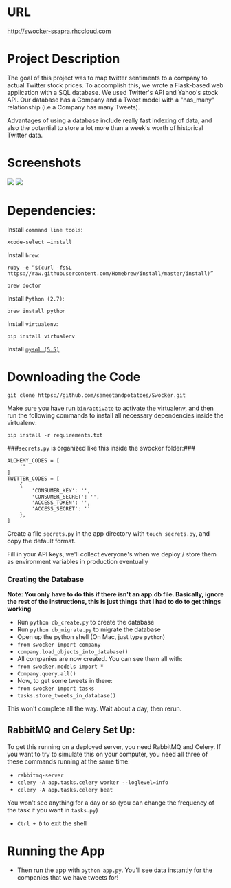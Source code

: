 URL
======

http://swocker-ssapra.rhccloud.com

Project Description
======

The goal of this project was to map twitter sentiments to a company to actual Twitter stock prices. To accomplish this, we wrote a Flask-based web application with a SQL database. We used Twitter's API and Yahoo's stock API. Our database has a Company and a Tweet model with a "has_many" relationship (i.e a Company has many Tweets).

Advantages of using a database include really fast indexing of data, and also the potential to store a lot more than a week's worth of historical Twitter data.

Screenshots
=======

![](https://copy.com/b34zK2narGYXH2jF)
![](https://copy.com/rtMqw9Oh1FemdFvY)


Dependencies:
=======
Install `command line tools`:

    xcode-select –install

Install `brew`:

    ruby -e “$(curl -fsSL https://raw.githubusercontent.com/Homebrew/install/master/install)”

    brew doctor

Install `Python (2.7)`:

    brew install python

Install `virtualenv`:

    pip install virtualenv

Install [`mysql (5.5)`](https://dev.mysql.com/downloads/mysql/5.5.html)

Downloading the Code
===

    git clone https://github.com/sameetandpotatoes/Swocker.git

Make sure you have run `bin/activate` to activate the virtualenv, and then run the following commands to install all necessary dependencies inside the virtualenv:

    pip install -r requirements.txt

###`secrets.py` is organized like this inside the swocker folder:###

    ALCHEMY_CODES = [
        ''
    ]
    TWITTER_CODES = [
        {
            'CONSUMER_KEY': '',
            'CONSUMER_SECRET': '',
            'ACCESS_TOKEN': '',
            'ACCESS_SECRET': ''
        },
    ]

Create a file `secrets.py` in the app directory with `touch secrets.py`, and copy the default format.

Fill in your API keys, we'll collect everyone's when we deploy / store them as environment variables in production eventually

### Creating the Database

**Note: You only have to do this if there isn't an app.db file. Basically, ignore the rest of the instructions, this is just things that I had to do to get things working**

- Run `python db_create.py` to create the database
- Run `python db_migrate.py` to migrate the database
- Open up the python shell (On Mac, just type `python`)
- `from swocker import company`
- `company.load_objects_into_database()`
- All companies are now created. You can see them all with:
- `from swocker.models import *`
- `Company.query.all()`
- Now, to get some tweets in there:
- `from swocker import tasks`
- `tasks.store_tweets_in_database()`

This won't complete all the way. Wait about a day, then rerun.

## RabbitMQ and Celery Set Up:

To get this running on a deployed server, you need RabbitMQ and Celery. If you want to try to simulate this on your computer, you need all three of these commands running at the same time:

- `rabbitmq-server`
- `celery -A app.tasks.celery worker --loglevel=info`
- `celery -A app.tasks.celery beat`

You won't see anything for a day or so (you can change the frequency of the task if you want in `tasks.py`)

- `Ctrl + D` to exit the shell


Running the App
===

- Then run the app with `python app.py`. You'll see data instantly for the companies that we have tweets for!
